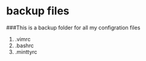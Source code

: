 # backup files

###This is a backup folder for all my configration files

1. .vimrc
2. .bashrc
3. .minttyrc
